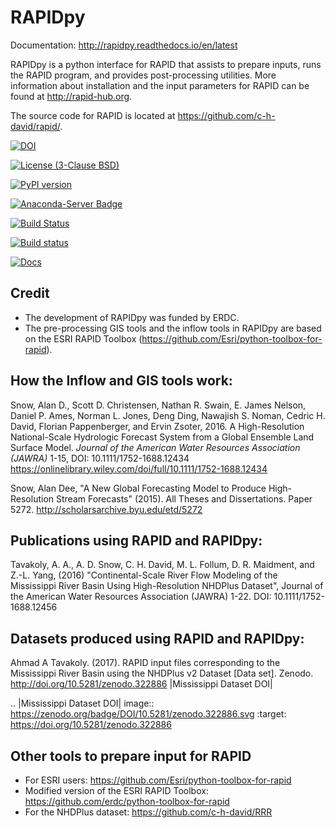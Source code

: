 # RAPIDpy

Documentation: http://rapidpy.readthedocs.io/en/latest

RAPIDpy is a python interface for RAPID that assists to prepare inputs, runs the RAPID program, and provides post-processing utilities.
More information about installation and the input parameters for RAPID can be found at http://rapid-hub.org.

The source code for RAPID is located at https://github.com/c-h-david/rapid/.

[![DOI](https://zenodo.org/badge/19918/erdc/RAPIDpy.svg)](https://zenodo.org/badge/latestdoi/19918/erdc/RAPIDpy)

[![License (3-Clause BSD)](https://img.shields.io/badge/license-BSD%203--Clause-yellow.svg)](https://github.com/erdc/RAPIDpy/blob/master/LICENSE)

[![PyPI version](https://badge.fury.io/py/RAPIDpy.svg)](https://badge.fury.io/py/RAPIDpy)

[![Anaconda-Server Badge](https://anaconda.org/conda-forge/rapidpy/badges/version.svg)](https://anaconda.org/conda-forge/rapidpy)

[![Build Status](https://travis-ci.org/erdc/RAPIDpy.svg?branch=master)](https://travis-ci.org/erdc/RAPIDpy)

[![Build status](https://ci.appveyor.com/api/projects/status/04cg763i8w077lr9/branch/master?svg=true)](https://ci.appveyor.com/project/snowman2/rapidpy/branch/master)

[![Docs](https://readthedocs.org/projects/rapidpy/badge/?version=latest)](http://rapidpy.readthedocs.io/en/latest)


## Credit

- The development of RAPIDpy was funded by ERDC.
- The pre-processing GIS tools and the inflow tools in RAPIDpy are based on the ESRI RAPID Toolbox (https://github.com/Esri/python-toolbox-for-rapid).


## How the Inflow and GIS tools work:

Snow, Alan D., Scott D. Christensen, Nathan R. Swain, E. James Nelson,
Daniel P. Ames, Norman L. Jones, Deng Ding, Nawajish S. Noman, Cedric H.
David, Florian Pappenberger, and Ervin Zsoter, 2016. A High-Resolution
National-Scale Hydrologic Forecast System from a Global Ensemble Land
Surface Model. *Journal of the American Water Resources Association
(JAWRA)* 1-15, DOI: 10.1111/1752-1688.12434
https://onlinelibrary.wiley.com/doi/full/10.1111/1752-1688.12434

Snow, Alan Dee, "A New Global Forecasting Model to Produce
High-Resolution Stream Forecasts" (2015). All Theses and Dissertations.
Paper 5272.
http://scholarsarchive.byu.edu/etd/5272


## Publications using RAPID and RAPIDpy:

Tavakoly, A. A., A. D. Snow, C. H. David, M. L. Follum, D. R. Maidment, and Z.-L. Yang, (2016) "Continental-Scale River Flow Modeling of the Mississippi River Basin Using High-Resolution NHDPlus Dataset", Journal of the American Water Resources Association (JAWRA) 1-22. DOI: 10.1111/1752-1688.12456


## Datasets produced using RAPID and RAPIDpy:

Ahmad A Tavakoly. (2017). RAPID input files corresponding to the Mississippi River Basin using the NHDPlus v2 Dataset [Data set]. Zenodo. http://doi.org/10.5281/zenodo.322886 |Mississippi Dataset DOI|

.. |Mississippi Dataset DOI| image:: https://zenodo.org/badge/DOI/10.5281/zenodo.322886.svg
   :target: https://doi.org/10.5281/zenodo.322886


## Other tools to prepare input for RAPID

- For ESRI users: https://github.com/Esri/python-toolbox-for-rapid
- Modified version of the ESRI RAPID Toolbox: https://github.com/erdc/python-toolbox-for-rapid
- For the NHDPlus dataset: https://github.com/c-h-david/RRR
